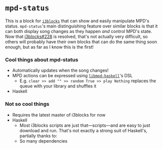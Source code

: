 # `mpd-status`
This is a block for [`i3blocks`](https://github.com/vivien/i3blocks) that can show
and easily manipulate MPD's status.
`mpd-status`'s main distinguishing feature over similar blocks is that it can
both display song changes as they happen *and* control MPD's state.
Now that
[i3blocks#228](https://github.com/vivien/i3blocks/issues/228) is resolved,
that's not actually very difficult,
so others will probably have their own blocks that can do the same thing soon
enough,
but as far as I know this is the first!

### Cool things about mpd-status
* Automatically updates when the song changes!
* MPD actions can be expressed using
	[`libmpd-haskell`](https://github.com/vimus/libmpd-haskell)'s DSL
	* E.g. `clear >> add "" >> random True >> play Nothing` replaces the queue
		with your library and shuffles it
* Haskell
### Not so cool things
* Requires the latest master of i3blocks for now
* Haskell
	* Most i3blocks scripts are just that—scripts—and are easy to just download
		and run. That's not exactly a strong suit of Haskell's, partially thanks to:
	* So many dependencies
